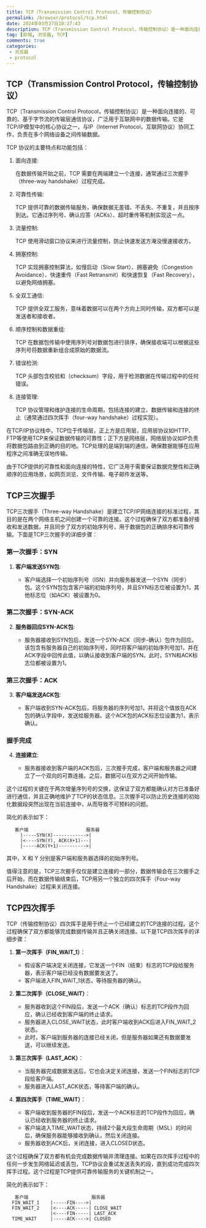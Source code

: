 ```yaml
---
title: TCP（Transmission Control Protocol，传输控制协议）
permalink: /browser/protocol/tcp.html
date: 2024年03月27日10:27:43
description: TCP（Transmission Control Protocol，传输控制协议）是一种面向连接的、可靠的、基于字节流的传输层通信协议，广泛用于互联网中的数据传输。它是TCP/IP模型中的核心协议之一，与IP（Internet Protocol，互联网协议）协同工作，负责在多个网络设备之间传输数据。
tag: [前端, 浏览器, TCP]
comments: true
categories: 
 - 浏览器
 - protocol
---
```


## TCP（Transmission Control Protocol，传输控制协议）

TCP（Transmission Control Protocol，传输控制协议）是一种面向连接的、可靠的、基于字节流的传输层通信协议，广泛用于互联网中的数据传输。它是TCP/IP模型中的核心协议之一，与IP（Internet Protocol，互联网协议）协同工作，负责在多个网络设备之间传输数据。

TCP 协议的主要特点和功能包括：

1. 面向连接:

    在数据传输开始之前，TCP 需要在两端建立一个连接，通常通过三次握手（three-way handshake）过程完成。

2. 可靠性传输:

    TCP 提供可靠的数据传输服务，确保数据无差错、不丢失、不重复，并且按序到达。它通过序列号、确认应答（ACKs）、超时重传等机制实现这一点。

3. 流量控制:

    TCP 使用滑动窗口协议来进行流量控制，防止快速发送方淹没慢速接收方。

4. 拥塞控制:

    TCP 实现拥塞控制算法，如慢启动（Slow Start）、拥塞避免（Congestion Avoidance）、快速重传（Fast Retransmit）和快速恢复（Fast Recovery），以避免网络拥塞。

5. 全双工通信:

    TCP 提供全双工服务，意味着数据可以在两个方向上同时传输，双方都可以是发送者和接收者。

6. 顺序控制和数据重组:

    TCP 在数据包传输中使用序列号对数据包进行排序，确保接收端可以根据这些序列号将数据重新组合成原始的数据流。

7. 错误检测:

    TCP 头部包含校验和（checksum）字段，用于检测数据在传输过程中的任何错误。

8. 连接管理:

    TCP 协议管理和维护连接的生命周期，包括连接的建立、数据传输和连接的终止（通常通过四次挥手（four-way handshake）过程实现）。

在TCP/IP协议栈中，TCP位于传输层，正上方是应用层，应用层协议如HTTP、FTP等使用TCP来保证数据传输的可靠性；正下方是网络层，网络层协议如IP负责将数据包路由到正确的目的地。TCP处理的是端到端的通信，确保数据能够在应用程序之间准确无误地传输。

由于TCP提供的可靠性和面向连接的特性，它广泛用于需要保证数据完整性和正确顺序的应用场景，如网页浏览、文件传输、电子邮件发送等。

## TCP三次握手

TCP三次握手（Three-way Handshake）是建立TCP/IP网络连接的标准过程，其目的是在两个网络主机之间创建一个可靠的连接。这个过程确保了双方都准备好接收和发送数据，并且同步了双方的初始序列号，用于数据包的正确排序和可靠传输。下面是TCP三次握手的详细步骤：

### 第一次握手：SYN

1. **客户端发送SYN包**:

   - 客户端选择一个初始序列号（ISN）并向服务器发送一个SYN（同步）包。这个SYN包包含客户端的初始序列号，并且SYN标志位被设置为1，其他标志位（如ACK）被设置为0。

### 第二次握手：SYN-ACK

2. **服务器回应SYN-ACK包**:

   - 服务器接收到SYN包后，发送一个SYN-ACK（同步-确认）包作为回应。该包含有服务器自己的初始序列号，同时将客户端的初始序列号加1，并在ACK字段中回传此值，以确认接收到客户端的SYN。此时，SYN和ACK标志位都被设置为1。

### 第三次握手：ACK

3. **客户端发送ACK包**:

   - 客户端收到SYN-ACK包后，将服务器的序列号加1，并将这个值放在ACK包的确认字段中，发送给服务器。这个ACK包的ACK标志位设置为1，表示确认。

### 握手完成

4. **连接建立**:

   - 服务器接收到客户端的ACK包后，三次握手完成，客户端和服务器之间建立了一个双向的可靠连接。之后，数据可以在双方之间开始传输。

这个过程的关键在于两次增量序列号的交换，这保证了双方都能确认对方已准备好进行通信，并且正确地维护了TCP的状态信息。三次握手可以防止历史连接的初始化数据段突然出现在当前连接中，从而导致不可预料的问题。

简化的表示如下：

```shell
   客户端                     服务器
     |-----SYN(X)------------>|
     |<----SYN(Y), ACK(X+1)---|
     |-----ACK(Y+1)---------->|
```

其中，X 和 Y 分别是客户端和服务器选择的初始序列号。

值得注意的是，TCP三次握手仅仅是建立连接的一部分，数据传输会在三次握手之后开始，而在数据传输结束后，TCP用另一个独立的四次挥手（Four-way Handshake）过程来关闭连接。

## TCP四次挥手

TCP（传输控制协议）四次挥手是用于终止一个已经建立的TCP连接的过程。这个过程确保了双方都能够完成数据传输并且正确关闭连接。以下是TCP四次挥手的详细步骤：

1. **第一次挥手（FIN_WAIT_1）**：
   - 假设客户端决定关闭连接，它发送一个FIN（结束）标志的TCP段给服务器，表示客户端已经没有数据要发送了。
   - 客户端进入FIN\_WAIT\_1状态，等待服务器的确认。

2. **第二次挥手（CLOSE\_WAIT）**：
   - 服务器收到这个FIN段后，发送一个ACK（确认）标志的TCP段作为回应，确认已经收到客户端的终止请求。
   - 服务器进入CLOSE\_WAIT状态，此时客户端收到ACK后进入FIN\_WAIT\_2状态。
   - 此时，客户端到服务器的连接已经关闭，但是服务器如果还有数据要发送，可以继续发送。

3. **第三次挥手（LAST\_ACK）**：
   - 当服务器完成数据发送后，它也会决定关闭连接，发送一个FIN标志的TCP段给客户端。
   - 服务器进入LAST\_ACK状态，等待客户端的确认。

4. **第四次挥手（TIME\_WAIT）**：
   - 客户端收到服务器的FIN段后，发送一个ACK标志的TCP段作为回应，确认已经收到服务器的终止请求。
   - 客户端进入TIME\_WAIT状态，持续2个最大段生命周期（MSL）的时间后，确保服务器能够接收到确认，然后关闭连接。
   - 服务器收到ACK后，关闭连接，进入CLOSED状态。

这个过程确保了双方都有机会完成数据传输并清理连接。如果在四次挥手过程中的任何一步发生网络延迟或丢包，TCP协议会重试发送丢失的段，直到成功完成四次挥手过程。这个过程是TCP提供可靠传输服务的关键机制之一。

简化的表示如下：

```shell
   客户端                       服务器
  FIN_WAIT_1    |-----FIN---->|
  FIN_WAIT_2    |<----ACK-----| CLOSE_WAIT
                |<----FIN-----| LAST_ACK
  TIME_WAIT     |-----ACK---->| CLOSED
```
